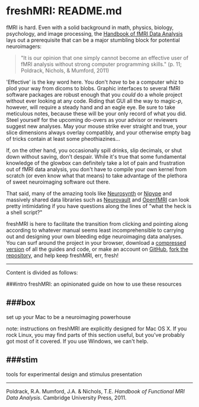 freshMRI: README.md
==========

fMRI is hard. Even with a solid background in math, physics, biology, psychology, and image processing, the [Handbook of fMRI Data Analysis](http://www.fmri-data-analysis.org/) lays out a prerequisite that can be a major stumbling block for potential neuroimagers:

> "It is our opinion that one simply cannot become an effective user of fMRI analysis without strong computer programming skills." (p. 11; Poldrack, Nichols, & Mumford, 2011)

'Effective' is the key word here. You don't *have* to be a computer whiz to plod your way from dicoms to blobs. Graphic interfaces to several fMRI software packages are robust enough that you *could* do a whole project without ever looking at any code. Riding that GUI all the way to magic-*p*, however, will require a steady hand and an eagle eye. Be sure to take meticulous notes, because these will be your only record of what you did. Steel yourself for the upcoming do-overs as your advisor or reviewers suggest new analyses. May your mouse strike ever straight and true, your slice dimensions always overlay compatibly, and your otherwise empty bag of tricks contain at least some pheothiazines...     

If, on the other hand, you occasionally spill drinks, slip decimals, or shut down without saving, don't despair. While it's true that some fundamental knowledge of the glowbox can definitely take a lot of pain and frustration out of fMRI data analysis, you don't have to compile your own kernel from scratch (or even know what that means) to take advantage of the plethora of sweet neuroimaging software out there.

That said, many of the amazing tools like [Neurosynth](neurosynth.org) or [Nipype](http://nipy.sourceforge.net/nipype) and massively shared data libraries such as [Neurovault](neurovault.org) and [OpenfMRI](https://openfmri.org) can look pretty intimidating if you have questions along the lines of "what the heck is a shell script?"  

freshMRI is here to facilitate the transition from clicking and pointing along according to whatever manual seems least incomprehensible to carrying out and designing your own bleeding edge neuroimaging data analyses. You can surf around the project in your browser, download a [compressed version](https://github.com/wem3/freshMRI) of all the guides and code, or make an account on [GitHub](https://github.com), [fork the repository](https://help.github.com/articles/fork-a-repo), and help keep freshMRI, err, fresh! 

---

Content is divided as follows:

###intro
freshMRI: an opinionated guide on how to use these resources

###box
---
set up your Mac to be a neuroimaging powerhouse  

note: instructions on freshMRI are explicitly designed for Mac OS X. If you rock Linux, you may find parts of this section useful, but you've probably got most of it covered. If you use Windows, we can't help. 

###stim
---
tools for experimental design and stimulus presentation

----------

Poldrack, R.A. Mumford, J.A. & Nichols, T.E. *Handbook of Functional MRI Data Analysis*. Cambridge University Press, 2011.  
